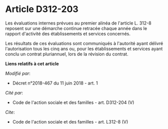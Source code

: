 # Article D312-203

Les évaluations internes prévues au premier alinéa de l'article L. 312-8 reposent sur une démarche continue retracée chaque
année dans le rapport d'activité des établissements et services concernés. 

Les résultats de ces évaluations sont communiqués à l'autorité ayant délivré l'autorisation tous les cinq ans ou, pour les
établissements et services ayant conclu un contrat pluriannuel, lors de la révision du contrat.

**Liens relatifs à cet article**

_Modifié par_:

  - Décret n°2018-467 du 11 juin 2018 - art. 1

_Cité par_:

  - Code de l'action sociale et des familles - art. D312-204 (V)

_Cite_:

  - Code de l'action sociale et des familles - art. L312-8 (V)
